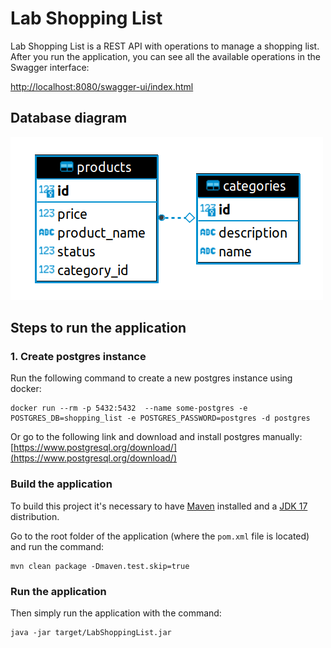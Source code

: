 # Lab Shopping List
Lab Shopping List is a REST API with operations to manage a shopping list. After you run the application, you can see all the available operations in the Swagger interface:

[http://localhost:8080/swagger-ui/index.html](http://localhost:8080/swagger-ui/index.html)

## Database diagram
![database diagram](./docs/img/shopping_list_database_diagram.png)

## Steps to run the application

### 1. Create postgres instance

Run the following command to create a new postgres instance using docker:

```shell
docker run --rm -p 5432:5432  --name some-postgres -e POSTGRES_DB=shopping_list -e POSTGRES_PASSWORD=postgres -d postgres
```

Or go to the following link and download and install postgres manually:
[https://www.postgresql.org/download/](https://www.postgresql.org/download/)

### Build the application
To build this project it's necessary to have [Maven](https://maven.apache.org/) installed and a [JDK 17](https://www.oracle.com/java/technologies/javase/jdk17-archive-downloads.html) distribution.

Go to the root folder of the application (where the `pom.xml` file is located) and run the command:

```shell
mvn clean package -Dmaven.test.skip=true
```

### Run the application
Then simply run the application with the command:

```shell
java -jar target/LabShoppingList.jar
```
